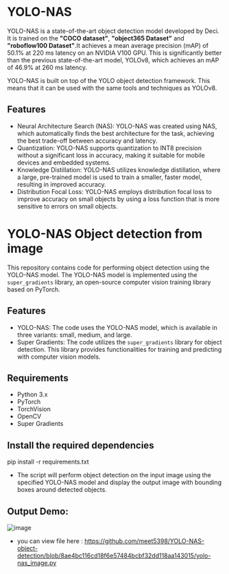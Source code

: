 # YOLO-NAS

YOLO-NAS is a state-of-the-art object detection model developed by Deci. It is trained on the **"COCO dataset"**, **"object365 Dataset"** and **"roboflow100 Dataset"**.It achieves a mean average precision (mAP) of 50.1% at 220 ms latency on an NVIDIA V100 GPU. This is significantly better than the previous state-of-the-art model, YOLOv8, which achieves an mAP of 46.9% at 260 ms latency.

YOLO-NAS is built on top of the YOLO object detection framework. This means that it can be used with the same tools and techniques as YOLOv8.

## Features

- Neural Architecture Search (NAS): YOLO-NAS was created using NAS, which automatically finds the best architecture for the task, achieving the best trade-off between accuracy and latency.
- Quantization: YOLO-NAS supports quantization to INT8 precision without a significant loss in accuracy, making it suitable for mobile devices and embedded systems.
- Knowledge Distillation: YOLO-NAS utilizes knowledge distillation, where a large, pre-trained model is used to train a smaller, faster model, resulting in improved accuracy.
- Distribution Focal Loss: YOLO-NAS employs distribution focal loss to improve accuracy on small objects by using a loss function that is more sensitive to errors on small objects.

# YOLO-NAS Object detection from image

This repository contains code for performing object detection using the YOLO-NAS model. The YOLO-NAS model is implemented using the `super_gradients` library, an open-source computer vision training library based on PyTorch.

## Features

- YOLO-NAS: The code uses the YOLO-NAS model, which is available in three variants: small, medium, and large.
- Super Gradients: The code utilizes the `super_gradients` library for object detection. This library provides functionalities for training and predicting with computer vision models.

## Requirements

- Python 3.x
- PyTorch
- TorchVision
- OpenCV
- Super Gradients

## Install the required dependencies
pip install -r requirements.txt

* The script will perform object detection on the input image using the specified YOLO-NAS model and display the output image with bounding boxes around detected objects.

## Output  Demo:
![image](https://github.com/meet5398/YOLO-NAS-object-detection/assets/108387640/cd5d3249-bc1f-46b5-aa05-efecd4536bbb)

* you can view file here : https://github.com/meet5398/YOLO-NAS-object-detection/blob/8ae4bc116cd18f6e57484bcbf32dd118aa143015/yolo-nas_image.py


